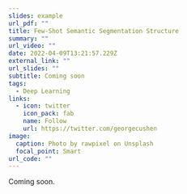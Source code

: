 ```yaml
---
slides: example
url_pdf: ""
title: Few-Shot Semantic Segmentation Structure
summary: ""
url_video: ""
date: 2022-04-09T13:21:57.229Z
external_link: ""
url_slides: ""
subtitle: Coming soon
tags:
  - Deep Learning
links:
  - icon: twitter
    icon_pack: fab
    name: Follow
    url: https://twitter.com/georgecushen
image:
  caption: Photo by rawpixel on Unsplash
  focal_point: Smart
url_code: ""
---
```

Coming soon.
